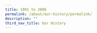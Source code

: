 ```yaml
---
title: 1991 to 2000
permalink: /about/our-history/permalink/
description: ""
third_nav_title: Our History
---
```

